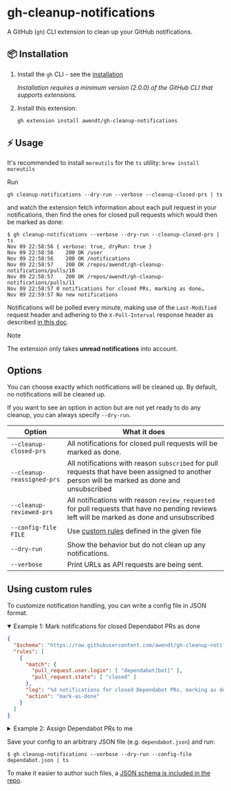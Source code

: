 # gh-cleanup-notifications

A GitHub (`gh`) CLI extension to clean up your GitHub notifications.

## 📦 Installation

1. Install the `gh` CLI - see the [installation](https://github.com/cli/cli#installation)

   _Installation requires a minimum version (2.0.0) of the GitHub CLI that supports extensions._

2. Install this extension:

   ```sh
   gh extension install awendt/gh-cleanup-notifications
   ```


## ⚡️ Usage

It's recommended to install `moreutils` for the `ts` utility: `brew install moreutils`

Run

```
gh cleanup-notifications --dry-run --verbose --cleanup-closed-prs | ts
```

and watch the extension fetch information about each pull request in your notifications, then find the ones for closed pull requests which would then be marked as done:

```
$ gh cleanup-notifications --verbose --dry-run --cleanup-closed-prs | ts
Nov 09 22:58:56 { verbose: true, dryRun: true }
Nov 09 22:58:56    200 OK /user
Nov 09 22:58:56    200 OK /notifications
Nov 09 22:58:57    200 OK /repos/awendt/gh-cleanup-notifications/pulls/10
Nov 09 22:58:57    200 OK /repos/awendt/gh-cleanup-notifications/pulls/11
Nov 09 22:58:57 0 notifications for closed PRs, marking as done…
Nov 09 22:59:57 No new notifications
```

Notifications will be polled every minute, making use of the `Last-Modified` request header and adhering to the `X-Poll-Interval` response header as described [in this doc](https://docs.github.com/en/rest/activity/notifications?apiVersion=2022-11-28).

> [!NOTE]
> The extension only takes **unread notifications** into account.

## Options

You can choose exactly which notifications will be cleaned up. By default, no notifications will be cleaned up.

If you want to see an option in action but are not yet ready to do any cleanup, you can always specify `--dry-run`.

| Option                     | What it does                                                                                                                                   |
|----------------------------|------------------------------------------------------------------------------------------------------------------------------------------------|
| `--cleanup-closed-prs`     | All notifications for closed pull requests will be marked as done.                                                                             |
| `--cleanup-reassigned-prs` | All notifications with reason `subscribed` for pull requests that have been assigned to another person will be marked as done and unsubscribed |
| `--cleanup-reviewed-prs`   | All notifications with reason `review_requested` for pull requests that have no pending reviews left will be marked as done and unsubscribed   |
| `--config-file FILE`       | Use [custom rules](#using-custom-rules) defined in the given file                                                                              |
| `--dry-run`                | Show the behavior but do not clean up any notifications.                                                                                       |
| `--verbose`                | Print URLs as API requests are being sent.                                                                                                     |

## Using custom rules

To customize notification handling, you can write a config file in JSON format.

<details open>
<summary>Example 1: Mark notifications for closed Dependabot PRs as done</summary>

```json
{
  "$schema": "https://raw.githubusercontent.com/awendt/gh-cleanup-notifications/main/schemas/v1.config.json",
  "rules": [
    {
      "match": {
        "pull_request.user.login": [ "dependabot[bot]" ],
        "pull_request.state": [ "closed" ]
      },
      "log": "%d notifications for closed Dependabot PRs, marking as done…",
      "action": "mark-as-done"
    }
  ]
}
```
</details>

<details>
<summary>Example 2: Assign Dependabot PRs to me</summary>

```json
{
  "$schema": "https://raw.githubusercontent.com/awendt/gh-cleanup-notifications/main/schemas/v1.config.json",
  "rules": [
    {
      "match": {
        "pull_request.user.login": [ "dependabot[bot]" ],
        "pull_request.state": [ "open" ],
      },
      "log": "%d notifications for open PRs, assigning to me…",
      "action": "assign-me"
    }
  ]
}
```
</details>

Save your config to an arbitrary JSON file (e.g. `dependabot.json`) and run:

```
$ gh cleanup-notifications --verbose --dry-run --config-file dependabot.json | ts
```

To make it easier to author such files, a [JSON schema is included in the repo](./schemas/).
